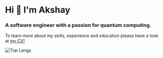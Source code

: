<h1 align="left">Hi 👋 I'm Akshay</h1>

<h3 align="left">A software engineer with a passion for quantum computing.</h3>

To learn more about my skills, experience and education please have a look at [my CV!]([https://1drv.ms/b/s!AiISxQfw7jnKgeIszW13hdU66LKDnw])

![Top Langs](https://github-readme-stats.vercel.app/api/top-langs/?username=akshaypal123&langs_count=5&hide_progress=false)
